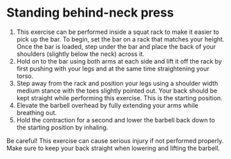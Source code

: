 # Standing behind-neck press

1. This exercise can be performed inside a squat rack to make it easier to pick up the bar. To begin, set the bar on a rack that matches your height. Once the bar is loaded, step under the bar and place the back of your shoulders (slightly below the neck) across it.
2. Hold on to the bar using both arms at each side and lift it off the rack by first pushing with your legs and at the same time straightening your torso.
3. Step away from the rack and position your legs using a shoulder width medium stance with the toes slightly pointed out. Your back should be kept straight while performing this exercise. This is the starting position.
4. Elevate the barbell overhead by fully extending your arms while breathing out.
5. Hold the contraction for a second and lower the barbell back down to the starting position by inhaling.

Be careful! This exercise can cause serious injury if not performed properly. Make sure to keep your back straight when lowering and lifting the barbell.
